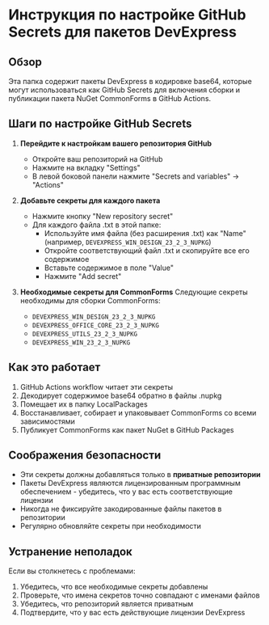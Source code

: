 # Инструкция по настройке GitHub Secrets для пакетов DevExpress

## Обзор

Эта папка содержит пакеты DevExpress в кодировке base64, которые могут использоваться как GitHub Secrets для включения сборки и публикации пакета NuGet CommonForms в GitHub Actions.

## Шаги по настройке GitHub Secrets

1. **Перейдите к настройкам вашего репозитория GitHub**
   - Откройте ваш репозиторий на GitHub
   - Нажмите на вкладку "Settings"
   - В левой боковой панели нажмите "Secrets and variables" → "Actions"

2. **Добавьте секреты для каждого пакета**
   - Нажмите кнопку "New repository secret"
   - Для каждого файла .txt в этой папке:
     - Используйте имя файла (без расширения .txt) как "Name" (например, `DEVEXPRESS_WIN_DESIGN_23_2_3_NUPKG`)
     - Откройте соответствующий файл .txt и скопируйте все его содержимое
     - Вставьте содержимое в поле "Value"
     - Нажмите "Add secret"

3. **Необходимые секреты для CommonForms**
   Следующие секреты необходимы для сборки CommonForms:
   - `DEVEXPRESS_WIN_DESIGN_23_2_3_NUPKG`
   - `DEVEXPRESS_OFFICE_CORE_23_2_3_NUPKG`
   - `DEVEXPRESS_UTILS_23_2_3_NUPKG`
   - `DEVEXPRESS_WIN_23_2_3_NUPKG`

## Как это работает

1. GitHub Actions workflow читает эти секреты
2. Декодирует содержимое base64 обратно в файлы .nupkg
3. Помещает их в папку LocalPackages
4. Восстанавливает, собирает и упаковывает CommonForms со всеми зависимостями
5. Публикует CommonForms как пакет NuGet в GitHub Packages

## Соображения безопасности

- Эти секреты должны добавляться только в **приватные репозитории**
- Пакеты DevExpress являются лицензированным программным обеспечением - убедитесь, что у вас есть соответствующие лицензии
- Никогда не фиксируйте закодированные файлы пакетов в репозитории
- Регулярно обновляйте секреты при необходимости

## Устранение неполадок

Если вы столкнетесь с проблемами:
1. Убедитесь, что все необходимые секреты добавлены
2. Проверьте, что имена секретов точно совпадают с именами файлов
3. Убедитесь, что репозиторий является приватным
4. Подтвердите, что у вас есть действующие лицензии DevExpress
